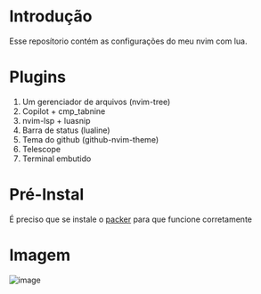 # Introdução

Esse reposítorio contém as configurações do meu nvim com lua.

# Plugins

1. Um gerenciador de arquivos (nvim-tree)
2. Copilot + cmp_tabnine
3. nvim-lsp + luasnip
4. Barra de status (lualine)
5. Tema do github (github-nvim-theme)
6. Telescope
7. Terminal embutido

# Pré-Instal

É preciso que se instale o [packer](https://github.com/wbthomason/packer.nvim) para que funcione corretamente

# Imagem

![image](https://user-images.githubusercontent.com/40117861/211370405-e19c5e3c-90e7-45a3-8339-ef8c8ddddd6e.png)
